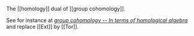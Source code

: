 

The [[homology]] dual of [[group cohomology]].

See for instance at _[group cohomology -- In terms of homological algebra](group+cohomology#InTermsOfHomologicalAlgebra)_ and replace [[Ext]] by [[Tor]].

